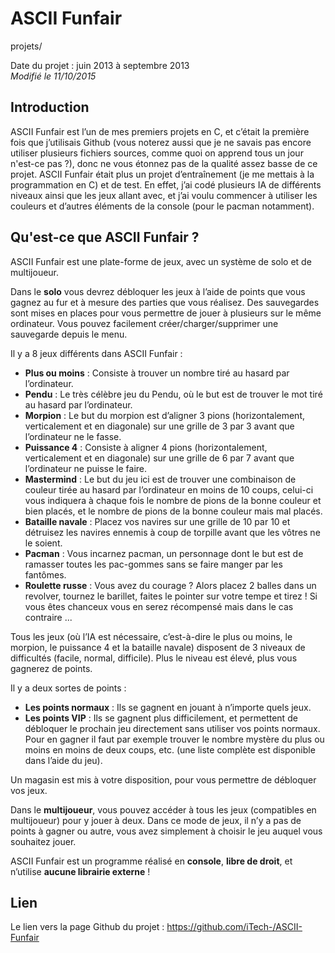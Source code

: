 ASCII Funfair
=============
projets/

Date du projet : juin 2013 à septembre 2013  
*Modifié le 11/10/2015*

## Introduction

ASCII Funfair est l’un de mes premiers projets en C, et c’était la première fois que j’utilisais Github (vous noterez aussi que je ne savais pas encore utiliser plusieurs fichiers sources, comme quoi on apprend tous un jour n'est-ce pas ?), donc ne vous étonnez pas de la qualité assez basse de ce projet. ASCII Funfair était plus un projet d’entraînement (je me mettais à la programmation en C) et de test. En effet, j’ai codé plusieurs IA de différents niveaux ainsi que les jeux allant avec, et j’ai voulu commencer à utiliser les couleurs et d’autres éléments de la console (pour le pacman notamment).

## Qu'est-ce que ASCII Funfair ?

ASCII Funfair est une plate-forme de jeux, avec un système de solo et de multijoueur.

Dans le **solo** vous devrez débloquer les jeux à l’aide de points que vous gagnez au fur et à mesure des parties que vous réalisez. Des sauvegardes sont mises en places pour vous permettre de jouer à plusieurs sur le même ordinateur. Vous pouvez facilement créer/charger/supprimer une sauvegarde depuis le menu.

Il y a 8 jeux différents dans ASCII Funfair :

- **Plus ou moins** : Consiste à trouver un nombre tiré au hasard par l’ordinateur.
- **Pendu** : Le très célèbre jeu du Pendu, où le but est de trouver le mot tiré au hasard par l’ordinateur.
- **Morpion** : Le but du morpion est d’aligner 3 pions (horizontalement, verticalement et en diagonale) sur une grille de 3 par 3 avant que l’ordinateur ne le fasse.
- **Puissance 4** : Consiste à aligner 4 pions (horizontalement, verticalement et en diagonale) sur une grille de 6 par 7 avant que l’ordinateur ne puisse le faire.
- **Mastermind** : Le but du jeu ici est de trouver une combinaison de couleur tirée au hasard par l’ordinateur en moins de 10 coups, celui-ci vous indiquera à chaque fois le nombre de pions de la bonne couleur et bien placés, et le nombre de pions de la bonne couleur mais mal placés.
- **Bataille navale** : Placez vos navires sur une grille de 10 par 10 et détruisez les navires ennemis à coup de torpille avant que les vôtres ne le soient.
- **Pacman** : Vous incarnez pacman, un personnage dont le but est de ramasser toutes les pac-gommes sans se faire manger par les fantômes.
- **Roulette russe** : Vous avez du courage ? Alors placez 2 balles dans un revolver, tournez le barillet, faites le pointer sur votre tempe et tirez ! Si vous êtes chanceux vous en serez récompensé mais dans le cas contraire ...

Tous les jeux (où l’IA est nécessaire, c’est-à-dire le plus ou moins, le morpion, le puissance 4 et la bataille navale) disposent de 3 niveaux de difficultés (facile, normal, difficile). Plus le niveau est élevé, plus vous gagnerez de points.

Il y a deux sortes de points :

- **Les points normaux** : Ils se gagnent en jouant à n’importe quels jeux.
- **Les points VIP** : Ils se gagnent plus difficilement, et permettent de débloquer le prochain jeu directement sans utiliser vos points normaux. Pour en gagner il faut par exemple trouver le nombre mystère du plus ou moins en moins de deux coups, etc. (une liste complète est disponible dans l’aide du jeu).

Un magasin est mis à votre disposition, pour vous permettre de débloquer vos jeux.

Dans le **multijoueur**, vous pouvez accéder à tous les jeux (compatibles en multijoueur) pour y jouer à deux. Dans ce mode de jeux, il n’y a pas de points à gagner ou autre, vous avez simplement à choisir le jeu auquel vous souhaitez jouer.

ASCII Funfair est un programme réalisé en **console**, **libre de droit**, et n’utilise **aucune librairie externe** !

## Lien

Le lien vers la page Github du projet : <https://github.com/iTech-/ASCII-Funfair>

